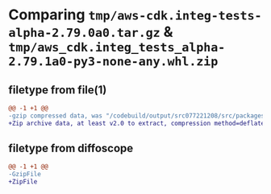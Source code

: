 # Comparing `tmp/aws-cdk.integ-tests-alpha-2.79.0a0.tar.gz` & `tmp/aws_cdk.integ_tests_alpha-2.79.1a0-py3-none-any.whl.zip`

## filetype from file(1)

```diff
@@ -1 +1 @@
-gzip compressed data, was "/codebuild/output/src077221208/src/packages/@aws-cdk/integ-tests-alpha/dist/python/aws-cdk.integ-tests-alpha-2.79.0a0.tar", last modified: Wed May 10 11:36:08 2023, max compression
+Zip archive data, at least v2.0 to extract, compression method=deflate
```

## filetype from diffoscope

```diff
@@ -1 +1 @@
-GzipFile
+ZipFile
```

